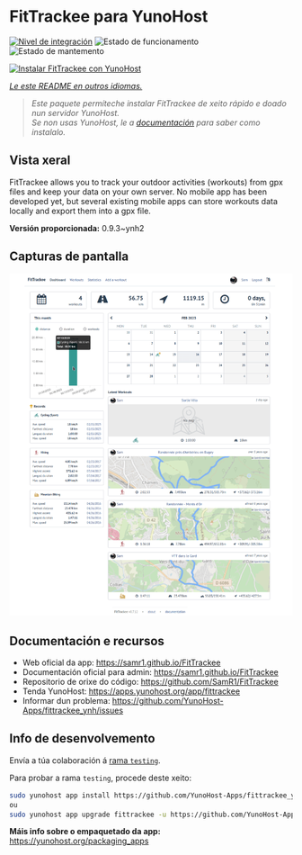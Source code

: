 <!--
NOTA: Este README foi creado automáticamente por <https://github.com/YunoHost/apps/tree/master/tools/readme_generator>
NON debe editarse manualmente.
-->

# FitTrackee para YunoHost

[![Nivel de integración](https://apps.yunohost.org/badge/integration/fittrackee)](https://ci-apps.yunohost.org/ci/apps/fittrackee/)
![Estado de funcionamento](https://apps.yunohost.org/badge/state/fittrackee)
![Estado de mantemento](https://apps.yunohost.org/badge/maintained/fittrackee)

[![Instalar FitTrackee con YunoHost](https://install-app.yunohost.org/install-with-yunohost.svg)](https://install-app.yunohost.org/?app=fittrackee)

*[Le este README en outros idiomas.](./ALL_README.md)*

> *Este paquete permíteche instalar FitTrackee de xeito rápido e doado nun servidor YunoHost.*  
> *Se non usas YunoHost, le a [documentación](https://yunohost.org/install) para saber como instalalo.*

## Vista xeral

FitTrackee allows you to track your outdoor activities (workouts) from gpx files and keep your data on your own server.
No mobile app has been developed yet, but several existing mobile apps can store workouts data locally and export them into a gpx file.


**Versión proporcionada:** 0.9.3~ynh2

## Capturas de pantalla

![Captura de pantalla de FitTrackee](./doc/screenshots/screenshot-fittrackee.png)

## Documentación e recursos

- Web oficial da app: <https://samr1.github.io/FitTrackee>
- Documentación oficial para admin: <https://samr1.github.io/FitTrackee>
- Repositorio de orixe do código: <https://github.com/SamR1/FitTrackee>
- Tenda YunoHost: <https://apps.yunohost.org/app/fittrackee>
- Informar dun problema: <https://github.com/YunoHost-Apps/fittrackee_ynh/issues>

## Info de desenvolvemento

Envía a túa colaboración á [rama `testing`](https://github.com/YunoHost-Apps/fittrackee_ynh/tree/testing).

Para probar a rama `testing`, procede deste xeito:

```bash
sudo yunohost app install https://github.com/YunoHost-Apps/fittrackee_ynh/tree/testing --debug
ou
sudo yunohost app upgrade fittrackee -u https://github.com/YunoHost-Apps/fittrackee_ynh/tree/testing --debug
```

**Máis info sobre o empaquetado da app:** <https://yunohost.org/packaging_apps>
